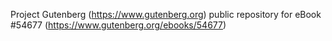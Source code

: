 Project Gutenberg (https://www.gutenberg.org) public repository for
eBook #54677 (https://www.gutenberg.org/ebooks/54677)
